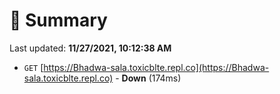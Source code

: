 # 📖 Summary
Last updated: **11/27/2021, 10:12:38 AM**

- `GET` [https://Bhadwa-sala.toxicblte.repl.co](https://Bhadwa-sala.toxicblte.repl.co) - **Down** (174ms)
